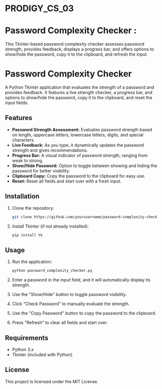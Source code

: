 # PRODIGY_CS_03

# Password Complexity Checker :
This Tkinter-based password complexity checker assesses password strength, provides feedback, displays a progress bar, and offers options to show/hide the password, copy it to the clipboard, and refresh the input.

# Password Complexity Checker

A Python Tkinter application that evaluates the strength of a password and provides feedback. It features a live strength checker, a progress bar, and options to show/hide the password, copy it to the clipboard, and reset the input fields.

## Features
- **Password Strength Assessment:** Evaluates password strength based on length, uppercase letters, lowercase letters, digits, and special characters.
- **Live Feedback:** As you type, it dynamically updates the password strength and gives recommendations.
- **Progress Bar:** A visual indicator of password strength, ranging from weak to strong.
- **Show/Hide Password:** Option to toggle between showing and hiding the password for better visibility.
- **Clipboard Copy:** Copy the password to the clipboard for easy use.
- **Reset:** Reset all fields and start over with a fresh input.

## Installation

1. Clone the repository:
    ```bash
    git clone https://github.com/yourusername/password-complexity-checker.git
    ```

2. Install Tkinter (if not already installed):
    ```bash
    pip install tk
    ```

## Usage

1. Run the application:
    ```bash
    python password_complexity_checker.py
    ```

2. Enter a password in the input field, and it will automatically display its strength.
3. Use the "Show/Hide" button to toggle password visibility.
4. Click "Check Password" to manually evaluate the strength.
5. Use the "Copy Password" button to copy the password to the clipboard.
6. Press "Refresh" to clear all fields and start over.

## Requirements
- Python 3.x
- Tkinter (included with Python)

## License
This project is licensed under the MIT License.

